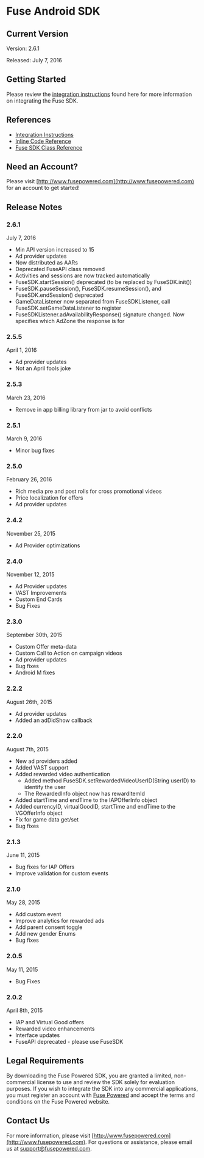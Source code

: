# Fuse Android SDK

## Current Version

Version: 2.6.1

Released: July 7, 2016

## Getting Started

Please review the [integration instructions](https://wiki.fusepowered.com/index.php?title=Android) found here for more information on integrating the Fuse SDK.

## References

* [Integration Instructions](https://wiki.fusepowered.com/index.php?title=Android)
* [Inline Code Reference](http://fusepowered.github.io/FuseSDKAndroid/)
* [Fuse SDK Class Reference](https://wiki.fusepowered.com/docs/Android/classcom_1_1fusepowered_1_1_fuse_s_d_k.html)

## Need an Account?
Please visit [http://www.fusepowered.com](http://www.fusepowered.com) for an account to get started!

## Release Notes

### 2.6.1
July 7, 2016
* Min API version increased to 15
* Ad provider updates
* Now distributed as AARs
* Deprecated FuseAPI class removed
* Activities and sessions are now tracked automatically
* FuseSDK.startSession() deprecated (to be replaced by FuseSDK.init())
* FuseSDK.pauseSession(), FuseSDK.resumeSession(), and FuseSDK.endSession() deprecated 
* GameDataListener now separated from FuseSDKListener, call FuseSDK.setGameDataListener to register
* FuseSDKListener.adAvailabilityResponse() signature changed.  Now specifies which AdZone the response is for

### 2.5.5
April 1, 2016
* Ad provider updates
* Not an April fools joke

### 2.5.3
March 23, 2016
* Remove in app billing library from jar to avoid conflicts

### 2.5.1
March 9, 2016
* Minor bug fixes

### 2.5.0
February 26, 2016
* Rich media pre and post rolls for cross promotional videos
* Price localization for offers
* Ad provider updates

### 2.4.2
November 25, 2015
* Ad Provider optimizations

### 2.4.0
November 12, 2015
* Ad Provider updates
* VAST Improvements
* Custom End Cards
* Bug Fixes

### 2.3.0
September 30th, 2015
* Custom Offer meta-data
* Custom Call to Action on campaign videos
* Ad provider updates
* Bug fixes
* Android M fixes

### 2.2.2
August 26th, 2015
* Ad provider updates
* Added an adDidShow callback

### 2.2.0
August 7th, 2015
* New ad providers added
* Added VAST support
* Added rewarded video authentication 
  * Added method FuseSDK.setRewardedVideoUserID(String userID) to identify the user
  * The RewardedInfo object now has rewardItemId
* Added startTime and endTime to the IAPOfferInfo object
* Added currencyID, virtualGoodID, startTime and endTime to the VGOfferInfo object
* Fix for game data get/set
* Bug fixes

### 2.1.3
June 11, 2015
* Bug fixes for IAP Offers
* Improve validation for custom events

### 2.1.0
May 28, 2015
* Add custom event
* Improve analytics for rewarded ads
* Add parent consent toggle
* Add new gender Enums
* Bug fixes

### 2.0.5
May 11, 2015
* Bug Fixes

### 2.0.2
April 8th, 2015
* IAP and Virtual Good offers
* Rewarded video enhancements
* Interface updates
* FuseAPI deprecated - please use FuseSDK

## Legal Requirements
By downloading the Fuse Powered SDK, you are granted a limited, non-commercial license to use and review the SDK solely for evaluation purposes.  If you wish to integrate the SDK into any commercial applications, you must register an account with [Fuse Powered](https://www.fusepowered.com) and accept the terms and conditions on the Fuse Powered website.

## Contact Us
For more information, please visit [http://www.fusepowered.com](http://www.fusepowered.com). For questions or assistance, please email us at [support@fusepowered.com](mailto:support@fusepowered.com).
